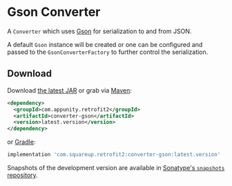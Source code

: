 Gson Converter
==============

A `Converter` which uses [Gson][1] for serialization to and from JSON.

A default `Gson` instance will be created or one can be configured and passed to the
`GsonConverterFactory` to further control the serialization.


Download
--------

Download [the latest JAR][2] or grab via [Maven][3]:
```xml
<dependency>
  <groupId>com.appunity.retrofit2</groupId>
  <artifactId>converter-gson</artifactId>
  <version>latest.version</version>
</dependency>
```
or [Gradle][3]:
```groovy
implementation 'com.squareup.retrofit2:converter-gson:latest.version'
```

Snapshots of the development version are available in [Sonatype's `snapshots` repository][snap].



 [1]: https://github.com/google/gson
 [2]: https://search.maven.org/remote_content?g=com.squareup.retrofit2&a=converter-gson&v=LATEST
 [3]: http://search.maven.org/#search%7Cga%7C1%7Cg%3A%22com.squareup.retrofit2%22%20a%3A%22converter-gson%22
 [snap]: https://oss.sonatype.org/content/repositories/snapshots/
